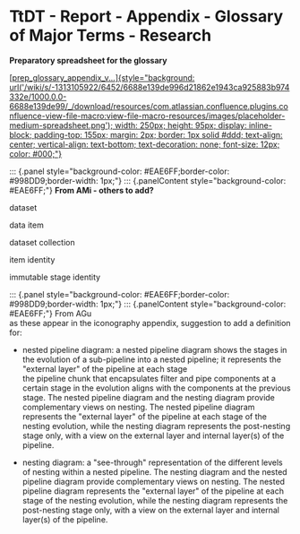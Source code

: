 
# TtDT - Report - Appendix - Glossary of Major Terms - Research


**Preparatory spreadsheet for the glossary**

[[prep_glossary_appendix_v...]{style="background: url('/wiki/s/-1313105922/6452/6688e139de996d21862e1943ca925883b974332e/1000.0.0-6688e139de99/_/download/resources/com.atlassian.confluence.plugins.confluence-view-file-macro:view-file-macro-resources/images/placeholder-medium-spreadsheet.png'); width: 250px; height: 95px; display: inline-block; padding-top: 155px; margin: 2px; border: 1px solid #ddd; text-align: center; vertical-align: text-bottom; text-decoration: none; font-size: 12px; color: #000;"}](https://borocvi.atlassian.net/wiki/spaces/bie/pages/5793218610/TtDT+-+Report+-+Appendix+-+Glossary+of+Major+Terms+-+Research?preview=%2F5793218610%2F5799903286%2Fprep_glossary_appendix_v0.04_AGu.xlsx "https://borocvi.atlassian.net/wiki/spaces/bie/pages/5793218610/TtDT+-+Report+-+Appendix+-+Glossary+of+Major+Terms+-+Research?preview=%2F5793218610%2F5799903286%2Fprep_glossary_appendix_v0.04_AGu.xlsx")

::: {.panel style="background-color: #EAE6FF;border-color: #998DD9;border-width: 1px;"}
::: {.panelContent style="background-color: #EAE6FF;"}
**From AMi - others to add?**

dataset

data item

dataset collection

item identity

immutable stage identity

::: {.panel style="background-color: #EAE6FF;border-color: #998DD9;border-width: 1px;"}
::: {.panelContent style="background-color: #EAE6FF;"}
From AGu\
as these appear in the iconography appendix, suggestion to add a
definition for:

-   nested pipeline diagram: a nested pipeline diagram shows the stages
    in the evolution of a sub-pipeline into a nested pipeline; it
    represents the \"external layer\" of the pipeline at each stage\
    the pipeline chunk that encapsulates filter and pipe components at a
    certain stage in the evolution aligns with the components at the
    previous stage. The nested pipeline diagram and the nesting diagram
    provide complementary views on nesting. The nested pipeline diagram
    represents the \"external layer\" of the pipeline at each stage of
    the nesting evolution, while the nesting diagram represents the
    post-nesting stage only, with a view on the external layer and
    internal layer(s) of the pipeline.

-   nesting diagram: a \"see-through\" representation of the different
    levels of nesting within a nested pipeline. The nesting diagram and
    the nested pipeline diagram provide complementary views on nesting.
    The nested pipeline diagram represents the \"external layer\" of the
    pipeline at each stage of the nesting evolution, while the nesting
    diagram represents the post-nesting stage only, with a view on the
    external layer and internal layer(s) of the pipeline.
